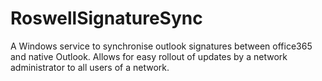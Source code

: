 # RoswellSignatureSync
A Windows service to synchronise outlook signatures between office365 and native Outlook. Allows for easy rollout of updates by a network administrator to all users of a network.
